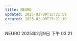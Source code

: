 ```yaml
---
title: NEURO
updated: 2025-02-09T15:21:59
created: 2025-02-09T15:21:10
---
```


NEURO
2025年2月9日
下午 03:21
